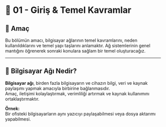 # 📘 01 - Giriş & Temel Kavramlar

## 🎯 Amaç
Bu bölümün amacı, bilgisayar ağlarının temel kavramlarını, neden kullanıldıklarını ve temel yapı taşlarını anlamaktır. Ağ sistemlerinin genel mantığını öğrenerek sonraki konulara sağlam bir temel oluşturacağız.

---

## 🔹 Bilgisayar Ağı Nedir?

**Bilgisayar ağı**, birden fazla bilgisayarın ve cihazın bilgi, veri ve kaynak paylaşımı yapmak amacıyla birbirine bağlanmasıdır.  
Amaç, iletişimi kolaylaştırmak, verimliliği artırmak ve kaynak kullanımını ortaklaştırmaktır.

**Örnek:**  
Bir ofisteki bilgisayarların aynı yazıcıyı paylaşabilmesi veya dosya aktarımı yapabilmesi.

